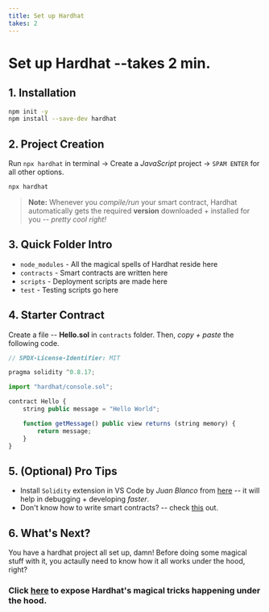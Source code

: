 ```yaml
---
title: Set up Hardhat
takes: 2
---
```


# Set up Hardhat --takes 2 min.

## 1. Installation

```bash
npm init -y
npm install --save-dev hardhat
```

## 2. Project Creation

Run `npx hardhat` in terminal -> Create a _JavaScript_ project -> `SPAM ENTER` for all other options.

```bash
npx hardhat
```

> **Note:** Whenever you _compile/run_ your smart contract, Hardhat automatically gets the required **version** downloaded + installed for you -- _pretty cool right!_

## 3. Quick Folder Intro

-   `node_modules` - All the magical spells of Hardhat reside here
-   `contracts` - Smart contracts are written here
-   `scripts` - Deployment scripts are made here
-   `test` - Testing scripts go here

## 4. Starter Contract

Create a file -- **Hello.sol** in `contracts` folder. Then, _copy + paste_ the following code.

```js
// SPDX-License-Identifier: MIT

pragma solidity ^0.8.17;

import "hardhat/console.sol";

contract Hello {
    string public message = "Hello World";

    function getMessage() public view returns (string memory) {
        return message;
    }
}
```

## 5. (Optional) Pro Tips

-   Install `Solidity` extension in VS Code by _Juan Blanco_ from [here](https://marketplace.visualstudio.com/items?itemName=JuanBlanco.solidity) -- it will help in debugging + developing _faster_.
-   Don't know how to write smart contracts? -- check [this](https://solidity-by-example.org/) out.

## 6. What's Next?

You have a hardhat project all set up, damn! Before doing some magical stuff with it, you actaully need to know
how it all works under the hood, right?

### Click [here](./under_the_hood.md) to expose Hardhat's magical tricks happening under the hood.

